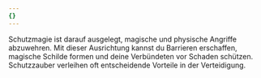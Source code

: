 ```yaml
---
{}
---
```

Schutzmagie ist darauf ausgelegt, magische und physische Angriffe abzuwehren. Mit dieser Ausrichtung kannst du Barrieren erschaffen, magische Schilde formen und deine Verbündeten vor Schaden schützen. Schutzzauber verleihen oft entscheidende Vorteile in der Verteidigung.